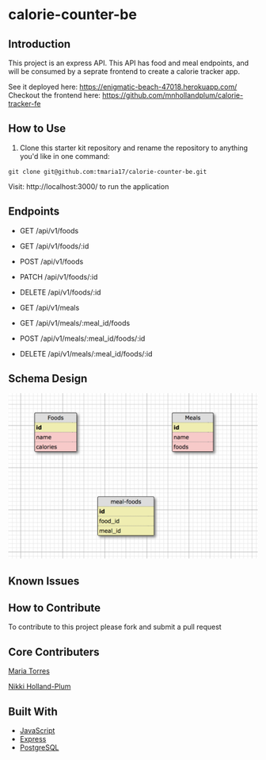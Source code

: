 # calorie-counter-be

## Introduction
 This project is an express API. This API has food and meal endpoints, and will be consumed by a seprate frontend to create a calorie tracker app. 
 
See it deployed here: https://enigmatic-beach-47018.herokuapp.com/ <br>
Checkout the frontend here: https://github.com/mnhollandplum/calorie-tracker-fe
## How to Use

1. Clone this starter kit repository and rename the repository to anything you'd like in one command:

  ```shell
  git clone git@github.com:tmaria17/calorie-counter-be.git
  ```
  Visit: http://localhost:3000/ to run the application
  
  ## Endpoints 
  
  * GET /api/v1/foods
  
  * GET /api/v1/foods/:id
  
  * POST /api/v1/foods

  * PATCH /api/v1/foods/:id
  
  * DELETE /api/v1/foods/:id
  
  * GET /api/v1/meals
  
  * GET /api/v1/meals/:meal_id/foods
  
  * POST /api/v1/meals/:meal_id/foods/:id

  * DELETE /api/v1/meals/:meal_id/foods/:id
  
 ## Schema Design

 ![screenshot of schema](https://raw.githubusercontent.com/tmaria17/calorie-counter-be/master/schema.png)

## Known Issues

## How to Contribute 
To contribute to this project please fork and submit a pull request

## Core Contributers 
[Maria Torres](https://github.com/tmaria17)

[Nikki Holland-Plum](https://github.com/mnhollandplum)


## Built With

* [JavaScript](https://www.javascript.com/)
* [Express](https://expressjs.com/)
* [PostgreSQL](https://www.postgresql.org/)


